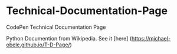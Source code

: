 # Technical-Documentation-Page
CodePen Technical Documentation Page

Python Documention from Wikipedia.
See it [here] (https://michael-obele.github.io/T-D-Page/) 